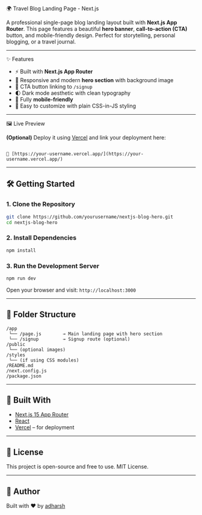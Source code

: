  
 🌍 Travel Blog Landing Page - Next.js

A professional single-page blog landing layout built with **Next.js App Router**. This page features a beautiful **hero banner**, **call-to-action (CTA)** button, and mobile-friendly design. Perfect for storytelling, personal blogging, or a travel journal.

---

 ✨ Features

- ⚡ Built with **Next.js App Router**
- 🎨 Responsive and modern **hero section** with background image
- 🔗 CTA button linking to `/signup`
- 🌓 Dark mode aesthetic with clean typography
- 📱 Fully **mobile-friendly**
- 🔧 Easy to customize with plain CSS-in-JS styling

---

 🖼 Live Preview

**(Optional)** Deploy it using [Vercel](https://blog-website-a8sd-qrox9w351-adharshms-projects.vercel.app/) and link your deployment here:

```

🔗 [https://your-username.vercel.app/](https://your-username.vercel.app/)

````

---

## 🛠️ Getting Started

### 1. Clone the Repository

```bash
git clone https://github.com/yourusername/nextjs-blog-hero.git
cd nextjs-blog-hero
````

### 2. Install Dependencies

```bash
npm install
```

### 3. Run the Development Server

```bash
npm run dev
```

Open your browser and visit: `http://localhost:3000`

---

## 📁 Folder Structure

```
/app
 └── /page.js        → Main landing page with hero section
 └── /signup         → Signup route (optional)
/public
 └── (optional images)
/styles
 └── (if using CSS modules)
/README.md
/next.config.js
/package.json
```

---

## 🧱 Built With

* [Next.js 15 App Router](https://nextjs.org/docs/app)
* [React](https://reactjs.org/)
* [Vercel](https://vercel.com) – for deployment

---

## 📄 License

This project is open-source and free to use. MIT License.

---

## 🙌 Author

Built with ❤️ by [adharsh ](https://github.com/Adharshms)

```
 

 
